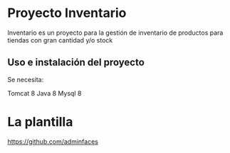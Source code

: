 # Proyecto Inventario

Inventario es un proyecto para la gestión de inventario de productos para tiendas con gran cantidad y/o stock

## Uso e instalación del proyecto

Se necesita:

Tomcat 8
Java 8
Mysql 8

# La plantilla

https://github.com/adminfaces
